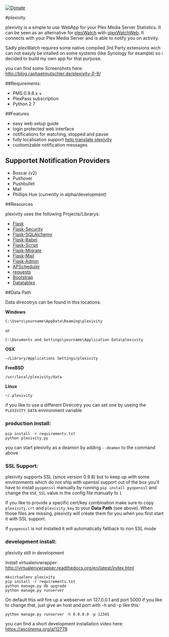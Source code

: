 [![Donate](https://www.paypalobjects.com/de_DE/DE/i/btn/btn_donate_LG.gif)](https://www.paypal.com/cgi-bin/webscr?cmd=_s-xclick&hosted_button_id=296X2XQXKQDD6) 

#plexivity

plexivity is a simple to use WebApp for your Plex Media Server Statistics. It can be seen as an alternative for [plexWatch](https://github.com/ljunkie/plexWatch) with [plexWatchWeb](https://github.com/ecleese/plexWatchWeb/). It connects with your Plex Media Server and is able to notify you on activity.

Sadly plexWatch requires some native compiled 3rd Party extensions wich can not easyly be intalled on some systems (like Synology for example) so i decided to build my own app for that purpose.

you can find some Screenshots here: http://blog.raphaelmutschler.de/plexivity-0-9/

##Requirements:
* PMS 0.9.8.x +
* PlexPass subscription
* Python 2.7

##Features

* easy web setup guide
* login protected web interface
* notifications for watching, stopped and pause
* fully localisation support [help translate plexivity](https://www.transifex.com/projects/p/plexivity/)
* customizable notification messages

## Supportet Notification Providers

* Boxcar (v2)
* Pushover
* Pushbullet
* Mail
* Phillips Hue (currently in alpha/development)

##Resources

plexivity uses the following Projects/Librarys:

- [Flask](http://flask.pocoo.org/)
- [Flask-Security](https://github.com/mattupstate/flask-security)
- [Flask-SQLAlchemy](https://github.com/mitsuhiko/flask-sqlalchemy)
- [Flask-Babel](https://github.com/mitsuhiko/flask-babel/)
- [Flask-Script](https://github.com/smurfix/flask-script)
- [Flask-Migrate](https://github.com/miguelgrinberg/Flask-Migrate)
- [Flask-Mail](https://github.com/mattupstate/flask-mail/)
- [Flask-Admin](https://github.com/mrjoes/flask-admin/)
- [APScheduler](https://bitbucket.org/agronholm/apscheduler/)
- [requests](https://github.com/kennethreitz/requests)
- [Bootstrap](http://getbootstrap.com/)
- [Datatables](https://github.com/orf/datatables)

##Data Path

Data direcotrys can be found in this locations:

**Windows**

`C:\Users\yourname\AppData\Roaming\plexivity`

or

`C:\Documents and Settings\yourname\Application Data\plexivity`

**OSX**

`~/Library/Applications Settings/plexivity`

**FreeBSD**

`/usr/local/plexivity/data`

**Linux**

`~/.plexivity`

if you like to use a different Direcotry you can set one by useing the `PLEXIVITY_DATA` environment variable


### production install:

	pip install -r requirements.txt
	python plexivity.py 

you can start plexivity as a deamon by adding `--deamon` to the command above


### SSL Support:

plexivity supports SSL (since version 0.9.8) but to keep up with some environments which do not ship with openssl support out of the box you'll have to install `pyopenssl` manually by running `pip install pyopenssl` and change the `USE_SSL` value in the config file manually to `1`

If you like to provide a specific cert/key combination make sure to copy `plexivity.crt` and `plexivity.key` to your **Data Path** (see above). When those files are missing, plexivity will create them for you when you first start it with SSL support.

If `pyopenssl` is not installed it will automatically fallback to non SSL mode


### development install:

plexivity still in development

Install virtualenvwrapper: http://virtualenvwrapper.readthedocs.org/en/latest/index.html

    mkvirtualenv plexivity
    pip install -r requirements.txt
    python manage.py db upgrade
    python manage.py runserver

On default this will fire up a webserver on 127.0.0.1 and port 5000 if you like to change that, just give an host and port with -h and -p like this:

    python manage.py runserver -h 0.0.0.0 -p 12345

you can find a short development installation video here:
https://asciinema.org/a/12778
